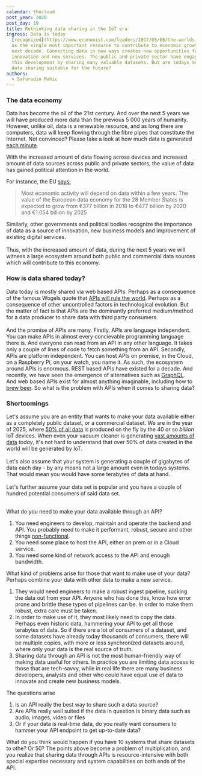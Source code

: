 ```yaml
---
calendar: thecloud
post_year: 2020
post_day: 19
title: Rethinking data sharing in the IoT era
ingress: Data is today
  [recognized](https://www.economist.com/leaders/2017/05/06/the-worlds-most-valuable-resource-is-no-longer-oil-but-data)
  as the single most important resource to contribute to economic growth in the
  next decade. Connecting data in new ways creates new opportunities for
  innovation and new services. The public and private sector have engaged in
  this development by sharing many valuable datasets. But are todays methods for
  data sharing suitable for the future?
authors:
  - Safurudin Mahic
---
```

### The data economy

Data has become the oil of the 21st century. And over the next 5 years we will have produced more data than the previous 5 000 years of humanity. However, unlike oil, data is a renewable resource, and as long there are computers, data will keep flowing through the fibre pipes that constitute the Internet. Not convinced? Please take a look at how much data is generated [each minute](https://web-assets.domo.com/blog/wp-content/uploads/2020/08/20-data-never-sleeps-8-final-01-Resize.jpg). 

With the increased amount of data flowing across devices and increased amount of data sources across public and private sectors, the value of data has gained political attention in the world.

For instance, the EU [says:](https://ec.europa.eu/digital-single-market/en/news/building-data-economy-brochure)

> Most economic activity will depend on data within a few years. The value of the European data economy for the 28 Member States is expected to grow from €377 billion in 2018 to €477 billion by 2020 and €1.054 billion by 2025

Similarly, other governments and political bodies recognize the importance of data as a source of innovation, new business models and improvement of existing digital services.\
\
Thus, with the increased amount of data, during the next 5 years we will witness a large ecosystem around both public and commercial data sources which will contribute to this economy. 

### How is data shared today?

Data today is mostly shared via web based APIs. Perhaps as a consequence of the famous Wogels quote that [APIs will rule the world](https://www.networkworld.com/article/2226610/amazon-cto-werner-vogels-says-apis-will-rule-the-world.html). Perhaps as a consequence of other uncontrolled factors in technological evolution. But the matter of fact is that APIs are the dominantly preferred medium/method for a data producer to share data with third party consumers.\
\
And the promise of APIs are many. Firstly, APIs are language independent. You can make APIs in almost every concievable programming language there is. And everyone can read from an API in any other language. It takes only a couple of lines of code to fetch something from an API. Secondly, APIs are platform independent. You can host APIs on premise, in the Cloud, on a Raspberry Pi, on your watch, you name it. As such, the ecosystem around APIs is enormous. REST based APIs have existed for a decade. And recently, we have seen the emergence of alternatives such as [GraphQL](https://graphql.org/). And web based APIs exist for almost anything imaginable, including how to [brew beer](https://www.brewerydb.com/). So what is the problem with APIs when it comes to sharing data?

### Shortcomings

Let's assume you are an entity that wants to make your data available either as a completely public dataset, or a commercial dataset. We are in the year of 2025, where [50% of all data](https://www.idc.com/getdoc.jsp?containerId=prUS45213219) is produced on the fly by the 40 or so *billion* IoT devices. When even your vacuum cleaner is generating [vast amounts of data](https://www.reddit.com/r/Xiaomi/comments/9tgyrg/any_reason_why_my_xiaomi_robot_vacuum_uploads/) *today*, it's not hard to understand that over 50% of data created in the world will be generated by IoT.\
\
Let's also assume that your system is generating a couple of gigabytes of data each day - by any means not a large amount even in todays systems. That would mean you would have some terabytes of data at hand.\
\
Let's further assume your data set is popular and you have a couple of hundred potential consumers of said data set.



\
What do you need to make your data available through an API?

1. You need engineers to develop, maintain and operate the backend and API. You probably need to make it performant, robust, secure and other things [non-functional](https://en.wikipedia.org/wiki/Non-functional_requirement).
2. You need some place to host the API, either on prem or in a Cloud service.
3. You need some kind of network access to the API and enough bandwidth.

What kind of problems arise for those that want to make use of your data? Perhaps combine your data with other data to make a new service.

1. They would need engineers to make a robust ingest pipeline, sucking the data out from your API. Anyone who has done this, know how error prone and brittle these types of pipelines can be. In order to make them robust, extra care must be taken.
2. In order to make use of it, they most likely need to copy the data. Perhaps even historic data, hammering your API to get all those terabytes of data. So if there are a lot of consumers of a dataset, and some datasets have already today thousands of consumers, there will be multiple copies, with more or less synchronized datasets around, where only your data is the real source of truth.
3. Sharing data through an API is not the most human-friendly way of making data useful for others. In practice you are limiting data access to those that are tech-savvy, while in real life there are many business developers, analysts and other who could have equal use of data to innovate and create new business models.

The questions arise

1. Is an API really the best way to share such a data source? 
2. Are APIs really well suited if the data in question is binary data such as audio, images, video or files
3. Or if your data is real-time data, do you really want consumers to hammer your API endpoint to get up-to-date data? 

What do you think would happen if you have 10 systems that share datasets to othe? Or 50? The points above become a problem of multiplication, and you realize that sharing data through APIs is resource-intensive with both special expertise necessary and system capabilities on both ends of the API.